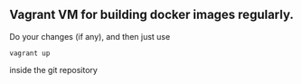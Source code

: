 ## Vagrant VM for building docker images regularly.

Do your changes (if any), and then just use 

```
vagrant up
```

inside the git repository
